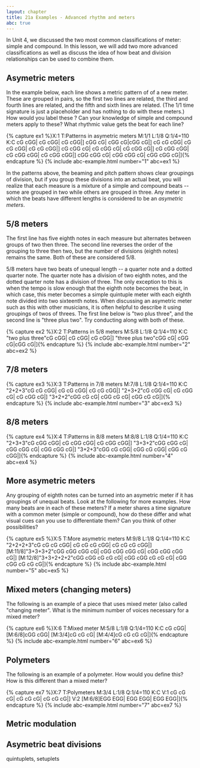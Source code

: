 ```yaml
---
layout: chapter
title: 21a Examples - Advanced rhythm and meters
abc: true
---
```


In Unit 4, we discussed the two most common classifications of meter: simple and compound. In this lesson, we will add two more advanced classifications as well as discuss the idea of how beat and division relationships can be used to combine them.

## Asymetric meters

In the example below, each line shows a metric pattern of of a new meter. These are grouped in pairs, so the first two lines are related, the third and fourth lines are related, and the fifth and sixth lines are related. (The 1/1 time signature is just a placeholder and has nothing to do with these meters.) How would you label these ? Can your knowledge of simple and compound meters apply to these? What rhythmic value gets the beat for each line?

{% capture ex1 %}X:1
T:Patterns in asymetric meters
M:1/1
L:1/8
Q:1/4=110
K:C
cG cGG| cG cGG| cG cGG|]
cGG cG| cGG cG|cGG cG|]
cG cG cGG| cG cG cGG| cG cG cGG|]
cG cGG cG| cG cGG cG| cG cGG cG|]
cG cGG cGG| cG cGG cGG| cG cGG cGG|]
cGG cGG cG| cGG cGG cG| cGG cGG cG|]{% endcapture %}
{% include abc-example.html number="1" abc=ex1 %}

In the patterns above, the beaming and pitch pattern shows clear groupings of division, but if you group these divisions into an actual beat, you will realize that each measure is a mixture of a simple and compound beats -- some are grouped in two while others are grouped in three. Any meter in which the beats have different lengths is considered to be an *asymetric meters*.

## 5/8 meters

The first line has five eighth notes in each measure but alternates between groups of two then three. The second line reverses the order of the grouping to three then two, but the number of divisions (eighth notes) remains the same. Both of these are considered 5/8. 

5/8 meters have two beats of unequal length -- a quarter note and a dotted quarter note. The quarter note has a division of two eighth notes, and the dotted quarter note has a division of three. The only exception to this is when the tempo is slow enough that the eighth note becomes the beat, in which case, this meter becomes a simple quintuple meter with each eighth note divided into two sixteenth notes. When discussing an asymetric meter such as this with other musicians, it is often helpful to describe it using groupings of twos of threes. The first line below is "two plus three", and the second line is "three plus two". Try conducting along with both of these.

{% capture ex2 %}X:2
T:Patterns in 5/8 meters
M:5/8
L:1/8
Q:1/4=110
K:C
"two plus three"cG cGG| cG cGG| cG cGG|]
"three plus two"cGG cG| cGG cG|cGG cG|]{% endcapture %}
{% include abc-example.html number="2" abc=ex2 %}

## 7/8 meters

{% capture ex3 %}X:3
T:Patterns in 7/8 meters
M:7/8
L:1/8
Q:1/4=110
K:C
"2+2+3"cG cG cGG| cG cG cGG| cG cG cGG|]
"2+3+2"cG cGG cG| cG cGG cG| cG cGG cG|]
"3+2+2"cGG cG cG| cGG cG cG| cGG cG cG|]{% endcapture %}
{% include abc-example.html number="3" abc=ex3 %}

## 8/8 meters

{% capture ex4 %}X:4
T:Patterns in 8/8 meters
M:8/8
L:1/8
Q:1/4=110
K:C
"2+3+3"cG cGG cGG| cG cGG cGG| cG cGG cGG|]
"3+3+2"cGG cGG cG| cGG cGG cG| cGG cGG cG|]
"3+2+3"cGG cG cGG| cGG cG cGG| cGG cG cGG|]{% endcapture %}
{% include abc-example.html number="4" abc=ex4 %}

## More asymetric meters

Any grouping of eighth notes can be turned into an asymetric meter if it has groupings of unequal beats. Look at the following for more examples. How many beats are in each of these meters? If a meter shares a time signature with a common meter (simple or compound), how do these differ and what visual cues can you use to differentiate them? Can you think of other possibilities?

{% capture ex5 %}X:5
T:More asymetric meters
M:9/8
L:1/8
Q:1/4=110
K:C
"2+2+2+3"cG cG cG cGG| cG cG cG cGG| cG cG cG cGG|]
[M:11/8]"3+3+3+2"cGG cGG cGG cG| cGG cGG cGG cG| cGG cGG cGG cG|]
[M:12/8]"3+3+2+2+2"cGG cGG cG cG cG| cGG cGG cG cG cG| cGG cGG cG cG cG|]{% endcapture %}
{% include abc-example.html number="5" abc=ex5 %}

## Mixed meters (changing meters)

The following is an example of a piece that uses mixed meter (also called "changing meter". What is the minimum number of voices necessary for a mixed meter?

{% capture ex6 %}X:6
T:Mixed meter
M:5/8
L:1/8
Q:1/4=110
K:C
cG cGG| [M:6/8]cGG cGG| [M:3/4]cG cG cG| [M:4/4]cG cG cG cG|]{% endcapture %}
{% include abc-example.html number="6" abc=ex6 %}

## Polymeters

The following is an example of a polymeter. How would you define this? How is this different than a mixed meter?

{% capture ex7 %}X:7
T:Polymeters
M:3/4
L:1/8
Q:1/4=110
K:C
V:1
cG cG cG| cG cG cG| cG cG cG|]
V:2
[M:6/8]EGG EGG| EGG EGG| EGG EGG|]{% endcapture %}
{% include abc-example.html number="7" abc=ex7 %}

## Metric modulation



## Asymetric beat divisions

quintuplets, setuplets